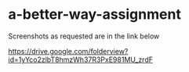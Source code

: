 # a-better-way-assignment

Screenshots as requested are in the link below

https://drive.google.com/folderview?id=1yYco2zlbT8hmzWh37R3PxE981MU_zrdF
